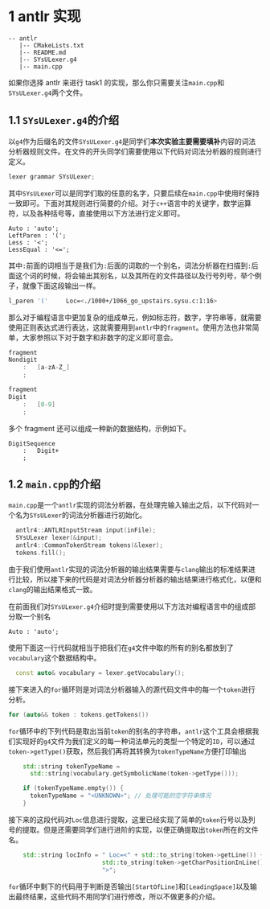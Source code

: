 # 1 antlr 实现

```
-- antlr
   |-- CMakeLists.txt
   |-- README.md
   |-- SYsULexer.g4
   |-- main.cpp
```

如果你选择 antlr 来进行 task1 的实现，那么你只需要关注`main.cpp`和`SYsULexer.g4`两个文件。

## 1.1 `SYsULexer.g4`的介绍

以`g4`作为后缀名的文件`SYsULexer.g4`是同学们**本次实验主要需要填补**内容的词法分析器规则文件。在文件的开头同学们需要使用以下代码对词法分析器的规则进行定义。

```c++
lexer grammar SYsULexer;
```

其中`SYsULexer`可以是同学们取的任意的名字，只要后续在`main.cpp`中使用时保持一致即可。下面对其规则进行简要的介绍。对于`c++`语言中的关键字，数学运算符，以及各种括号等，直接使用以下方法进行定义即可。

```
Auto : 'auto';
LeftParen : '(';
Less : '<';
LessEqual : '<=';
```

其中`:`前面的词相当于是我们为`:`后面的词取的一个别名，词法分析器在扫描到`:`后面这个词的时候，将会输出其别名，以及其所在的文件路径以及行号列号，举个例子，就像下面这段输出一样。

```bash
l_paren '('		Loc=<./1000+/1066_go_upstairs.sysu.c:1:16>
```

那么对于编程语言中更加复杂的组成单元，例如标志符，数字，字符串等，就需要使用正则表达式进行表达，这就需要用到`antlr`中的`fragment`。使用方法也非常简单，大家参照以下对于数字和非数字的定义即可意会。

```c++
fragment
Nondigit
    :   [a-zA-Z_]
    ;

fragment
Digit
    :   [0-9]
    ;
```

多个 fragment 还可以组成一种新的数据结构，示例如下。

```
DigitSequence
    :   Digit+
    ;
```



## 1.2 `main.cpp`的介绍

`main.cpp`是一个`antlr`实现的词法分析器，在处理完输入输出之后，以下代码对一个名为`SYsULexer`的词法分析器进行初始化。

```c++
  antlr4::ANTLRInputStream input(inFile);
  SYsULexer lexer(&input);
  antlr4::CommonTokenStream tokens(&lexer);
  tokens.fill();
```

由于我们使用`antlr`实现的词法分析器的输出结果需要与`clang`输出的标准结果进行比较，所以接下来的代码是对词法分析器分析器的输出结果进行格式化，以便和`clang`的输出结果格式一致。

在前面我们对`SYsULexer.g4`介绍时提到需要使用以下方法对编程语言中的组成部分取一个别名

```
Auto : 'auto';
```

使用下面这一行代码就相当于把我们在`g4`文件中取的所有的别名都放到了`vocabulary`这个数据结构中。

```c++
  const auto& vocabulary = lexer.getVocabulary();
```

接下来进入的`for`循环则是对词法分析器输入的源代码文件中的每一个`token`进行分析。

```c++
for (auto&& token : tokens.getTokens())
```

`for`循环中的下列代码是取出当前`token`的别名的字符串，`antlr`这个工具会根据我们实现好的`g4`文件为我们定义的每一种词法单元的类型一个特定的`ID`，可以通过`token->getType()`获取，然后我们再将其转换为`tokenTypeName`方便打印输出

```c++
    std::string tokenTypeName =
      std::string(vocabulary.getSymbolicName(token->getType()));

    if (tokenTypeName.empty()) {
      tokenTypeName = "<UNKNOWN>"; // 处理可能的空字符串情况
    }
```

接下来的这段代码对`Loc`信息进行提取，这里已经实现了简单的`token`行号以及列号的提取。但是还需要同学们进行进阶的实现，以便正确提取出`token`所在的文件名。

```c++
    std::string locInfo = " Loc=<" + std::to_string(token->getLine()) + ":" +
                          std::to_string(token->getCharPositionInLine() + 1) +
                          ">";
```

`for`循环中剩下的代码用于判断是否输出`[StartOfLine]`和`[LeadingSpace]`以及输出最终结果，这些代码不用同学们进行修改，所以不做更多的介绍。

